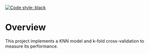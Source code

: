 [![Code style: black](https://img.shields.io/badge/code%20style-black-000000.svg)](https://github.com/psf/black)

Overview
========
This project implements a KNN model and k-fold cross-validation to measure its
performance.